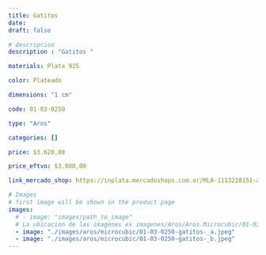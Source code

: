 ```yaml
---
title: Gatitos 
date: 
draft: false

# descripcion
description : "Gatitos "

materials: Plata 925

color: Plateado

dimensions: "1 cm"

code: 01-03-0250

type: "Aros"

categories: []

price: $3.620,00

price_eftvo: $3.080,00

link_mercado_shop: https://inplata.mercadoshops.com.ar/MLA-1113228151-aros-en-plata-y-cristal-microcubic-lit-kits-gatitos-_JM

# Images
# first image will be shown in the product page
images:
  # - image: "images/path_to_image"
  # La ubicacion de las imagenes es imagenes/Aros/Aros.Microcubic/01-03-0250-gatitos-
  - image: "./images/aros/microcubic/01-03-0250-gatitos-_a.jpeg"
  - image: "./images/aros/microcubic/01-03-0250-gatitos-_b.jpeg"
---
```

